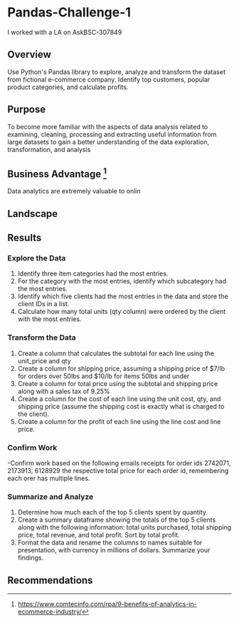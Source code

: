 # Pandas-Challenge-1

I worked with a LA on AskBSC-307849

## Overview

Use Python's Pandas library to explore, analyze and transform the dataset from fictional e-commerce company. Identify top customers, popular product categories, and calculate profits.

## Purpose
To become more familiar with the aspects of data analysis related to examining, cleaning, processing and extracting useful information from large datasets to gain a better understanding of the data exploration, transformation, and analysis

## Business Advantage [^1]


Data analytics are extremely valuable to onlin

## Landscape

## Results

### Explore the Data
1.  Identify three item categories had the most entries.
2.  For the category with the most entries, identify which subcategory had the most entries.
3.  Identify which five clients had the most entries in the data and store the client IDs in a list.
4.  Calculate how many total units (qty column) were ordered by the client with the most entries.

### Transform the Data
1.  Create a column that calculates the subtotal for each line using the unit_price and qty
2.  Create a column for shipping price, assuming a shipping price of $7/lb for orders over 50lbs and $10/lb for items 50lbs and under
3.  Create a column for total price using the subtotal and shipping price along with a sales tax of 9.25%
4.  Create a column for the cost of each line using the unit cost, qty, and shipping price (assume the shipping cost is exactly what is charged to the client).
5.  Create a column for the profit of each line using the line cost and line price.

### Confirm Work
 -Confirm work based on the following emails receipts for order ids 2742071, 2173913, 6128929 the respective total price for each order id, remembering each orer has multiple lines.

 ### Summarize and Analyze
 1. Determine how much each of the top 5 clients spent by quantity.
 2. Create a summary dataframe showing the totals of the top 5 clients along with the following information: total units purchased, total shipping price, total revenue, and total profit. Sort by total profit.
 3. Format the data and rename the columns to names suitable for presentation, with currency in millions of dollars. Summarize your findings.

## Recommendations

[^1]: https://www.comtecinfo.com/rpa/9-benefits-of-analytics-in-ecommerce-industry/

